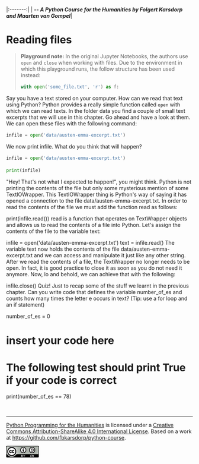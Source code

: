 
<BR>

|:-------:|
| <span style="font-size: 100%"><b>_-- A Python Course for the Humanities by Folgert Karsdorp and Maarten van Gompel_</b></span>|

# Reading files

> __Playground note:__ In the original Jupyter Notebooks, the authors use `open` and `close` when working with files. Due to the environment in which this playground runs, the follow structure has been used instead:
>
> ```python
> with open('some_file.txt', 'r') as f:
> ```

Say you have a text stored on your computer. How can we read that text using Python? Python provides a really simple function called `open` with which we can read texts. In the folder data you find a couple of small text excerpts that we will use in this chapter. Go ahead and have a look at them. We can open these files with the following command:

```python
infile = open('data/austen-emma-excerpt.txt')
```

We now print infile. What do you think that will happen?

```python
infile = open('data/austen-emma-excerpt.txt')

print(infile)
```

"Hey! That's not what I expected to happen!", you might think. Python is not printing the contents of the file but only some mysterious mention of some TextIOWrapper. This TextIOWrapper thing is Python's way of saying it has opened a connection to the file data/austen-emma-excerpt.txt. In order to read the contents of the file we must add the function read as follows:

print(infile.read())
read is a function that operates on TextWrapper objects and allows us to read the contents of a file into Python. Let's assign the contents of the file to the variable text:

infile = open('data/austen-emma-excerpt.txt')
text = infile.read()
The variable text now holds the contents of the file data/austen-emma-excerpt.txt and we can access and manipulate it just like any other string. After we read the contents of a file, the TextWrapper no longer needs to be open. In fact, it is good practice to close it as soon as you do not need it anymore. Now, lo and behold, we can achieve that with the following:

infile.close()
Quiz!
Just to recap some of the stuff we learnt in the previous chapter. Can you write code that defines the variable number_of_es and counts how many times the letter e occurs in text? (Tip: use a for loop and an if statement)

number_of_es = 0
# insert your code here

# The following test should print True if your code is correct 
print(number_of_es == 78)

<BR>

----

[Python Programming for the Humanities](http://fbkarsdorp.github.io/python-course) is licensed under a [Creative Commons Attribution-ShareAlike 4.0 International License](https://creativecommons.org/licenses/by-sa/4.0/). Based on a work at https://github.com/fbkarsdorp/python-course.

![Creative Commons](CreativeCommons.png)

